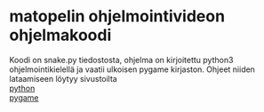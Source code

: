 # matopelin ohjelmointivideon ohjelmakoodi
Koodi on snake.py tiedostosta, ohjelma on kirjoitettu python3 ohjelmointikielellä ja vaatii ulkoisen pygame kirjaston. Ohjeet niiden lataamiseen löytyy sivustoilta
<br>[python](https://www.python.org/downloads/)
<br>[pygame](https://www.pygame.org/wiki/GettingStarted)
